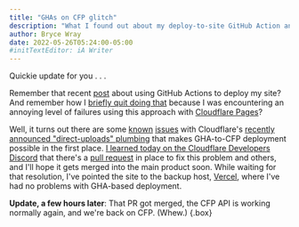 ```yaml
---
title: "GHAs on CFP glitch"
description: "What I found out about my deploy-to-site GitHub Action and Cloudflare Pages."
author: Bryce Wray
date: 2022-05-26T05:24:00-05:00
#initTextEditor: iA Writer
---
```


Quickie update for you . . .

Remember that recent [post](/posts/2022/05/using-dart-sass-hugo-github-actions-edition/) about using GitHub Actions to deploy my site? And remember how I [briefly quit doing that](/posts/2022/05/using-dart-sass-hugo-back-to-node/) because I was encountering an annoying level of failures using this approach with [Cloudflare Pages](https://pages.cloudflare.com)?

Well, it turns out there are some [known](https://github.com/cloudflare/pages-action/issues/8) [issues](https://github.com/cloudflare/wrangler2/issues/960) with Cloudflare's [recently announced "direct-uploads" plumbing](https://blog.cloudflare.com/cloudflare-pages-direct-uploads/) that makes GHA-to-CFP deployment possible in the first place. [I learned today on the Cloudflare Developers Discord](https://discord.com/channels/595317990191398933/973531909340692541/979293762654183445) that there's a [pull request](https://github.com/cloudflare/wrangler2/pull/1028) in place to fix this problem and others, and I'll hope it gets merged into the main product soon. While waiting for that resolution, I've pointed the site to the backup host, [Vercel](https://vercel.com), where I've had no problems with GHA-based deployment.

**Update, a few hours later**: That PR got merged, the CFP API is working normally again, and we're back on CFP. (Whew.)
{.box}
